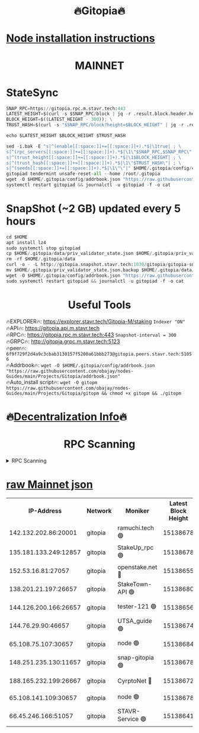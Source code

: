 <h1 align="center"> 🔥Gitopia🔥</h1>

[Node installation instructions](https://github.com/obajay/nodes-Guides/tree/main/Projects/Gitopia)
=

<h1 align="center"> MAINNET</h1>

# StateSync
```python
SNAP_RPC=https://gitopia.rpc.m.stavr.tech:443
LATEST_HEIGHT=$(curl -s $SNAP_RPC/block | jq -r .result.block.header.height); \
BLOCK_HEIGHT=$((LATEST_HEIGHT - 300)); \
TRUST_HASH=$(curl -s "$SNAP_RPC/block?height=$BLOCK_HEIGHT" | jq -r .result.block_id.hash)

echo $LATEST_HEIGHT $BLOCK_HEIGHT $TRUST_HASH

sed -i.bak -E "s|^(enable[[:space:]]+=[[:space:]]+).*$|\1true| ; \
s|^(rpc_servers[[:space:]]+=[[:space:]]+).*$|\1\"$SNAP_RPC,$SNAP_RPC\"| ; \
s|^(trust_height[[:space:]]+=[[:space:]]+).*$|\1$BLOCK_HEIGHT| ; \
s|^(trust_hash[[:space:]]+=[[:space:]]+).*$|\1\"$TRUST_HASH\"| ; \
s|^(seeds[[:space:]]+=[[:space:]]+).*$|\1\"\"|" $HOME/.gitopia/config/config.toml
gitopiad tendermint unsafe-reset-all --home /root/.gitopia
wget -O $HOME/.gitopia/config/addrbook.json "https://raw.githubusercontent.com/obajay/nodes-Guides/main/Projects/Gitopia/addrbook.json"
systemctl restart gitopiad && journalctl -u gitopiad -f -o cat
```
# SnapShot (~2 GB) updated every 5 hours
```python
cd $HOME
apt install lz4
sudo systemctl stop gitopiad
cp $HOME/.gitopia/data/priv_validator_state.json $HOME/.gitopia/priv_validator_state.json.backup
rm -rf $HOME/.gitopia/data
curl -o - -L http://gitopia.snapshot.stavr.tech:1030/gitopia/gitopia-snap.tar.lz4 | lz4 -c -d - | tar -x -C $HOME/.gitopia --strip-components 2
mv $HOME/.gitopia/priv_validator_state.json.backup $HOME/.gitopia/data/priv_validator_state.json
wget -O $HOME/.gitopia/config/addrbook.json "https://raw.githubusercontent.com/obajay/nodes-Guides/main/Projects/Gitopia/addrbook.json"
sudo systemctl restart gitopiad && journalctl -u gitopiad -f -o cat
```
 <h1 align="center"> Useful Tools</h1>

🔥EXPLORER🔥:      https://explorer.stavr.tech/Gitopia-M/staking  `Indexer "ON"` \
🔥API🔥: 			 		 https://gitopia.api.m.stavr.tech \
🔥RPC🔥:           https://gitopia.rpc.m.stavr.tech:443              `Snapshot-interval = 300` \
🔥GRPC🔥:          http://gitopia.grpc.m.stavr.tech:5123 \
🔥peer🔥:					 `6f9f729f2d4a9c3cbab3130157f5200a61bbb273@gitopia.peers.stavr.tech:51056` \
🔥Addrbook🔥:    ```wget -O $HOME/.gitopia/config/addrbook.json "https://raw.githubusercontent.com/obajay/nodes-Guides/main/Projects/Gitopia/addrbook.json"``` \
🔥Auto_install script🔥: ```wget -O gitopm https://raw.githubusercontent.com/obajay/nodes-Guides/main/Projects/Gitopia/gitopm && chmod +x gitopm && ./gitopm```

🔥[Decentralization Info](https://github.com/obajay/StateSync-snapshots/tree/main/Projects/Gitopia/Decentralization)🔥
=

<h1 align="center"> RPC Scanning</h1>

<details>
<summary>RPC Scanning</summary>

<h2 align="center"> We scan nodes in real time every 4 hours. And we provide the final result of RPC endpoints.
We cannot influence the operation of these nodes in any way. </h2>


```python
If Voting Power is higher than 0 --> then the Node is a validator of the network and may be subject to attack and be a potential threat to the chain.
```
```python
We marked such validators with a red symbol
```

</details>

[raw Mainnet json](https://rpc-check.gitopm.stavr.tech/gitopm/rpc-gitopm-result.json)
=

<table><tr><th>IP-Address</th><th>Network</th><th>Moniker</th><th>Latest Block Height</th><th>Earliest Block Height</th><th>Catching Up</th><th>Tx Index</th><th>Voting Power</th><th>Scan Time</th></tr><tr><td>142.132.202.86:20001</td><td>gitopia</td><td>ramuchi.tech 🟢</td><td>15138678</td><td>6548337</td><td>False</td><td>on</td><td>0</td><td>2024-03-11T05:24:50.031048877UTC</td></tr><tr><td>135.181.133.249:12857</td><td>gitopia</td><td>StakeUp_rpc 🟢</td><td>15138678</td><td>8010001</td><td>False</td><td>on</td><td>0</td><td>2024-03-11T05:24:50.338765594UTC</td></tr><tr><td>152.53.16.81:27057</td><td>gitopia</td><td>openstake.net 🔴</td><td>15138655</td><td>10455001</td><td>False</td><td>off</td><td>59386</td><td>2024-03-11T05:24:11.191703328UTC</td></tr><tr><td>138.201.21.197:26657</td><td>gitopia</td><td>StakeTown-API 🟢</td><td>15138680</td><td>12733501</td><td>False</td><td>on</td><td>0</td><td>2024-03-11T05:24:54.706160716UTC</td></tr><tr><td>144.126.200.166:26657</td><td>gitopia</td><td>tester-121 🟢</td><td>15138656</td><td>12832814</td><td>False</td><td>off</td><td>0</td><td>2024-03-11T05:24:13.521663807UTC</td></tr><tr><td>144.76.29.90:46657</td><td>gitopia</td><td>UTSA_guide 🟢</td><td>15138674</td><td>13035301</td><td>False</td><td>on</td><td>0</td><td>2024-03-11T05:24:41.023924142UTC</td></tr><tr><td>65.108.75.107:30657</td><td>gitopia</td><td>node 🟢</td><td>15138684</td><td>14269230</td><td>False</td><td>on</td><td>0</td><td>2024-03-11T05:25:01.120988954UTC</td></tr><tr><td>148.251.235.130:11657</td><td>gitopia</td><td>snap-gitopia 🟢</td><td>15138678</td><td>14941501</td><td>False</td><td>on</td><td>0</td><td>2024-03-11T05:24:47.794287076UTC</td></tr><tr><td>188.165.232.199:26667</td><td>gitopia</td><td>CyrptoNet 🔴</td><td>15138672</td><td>15044042</td><td>False</td><td>off</td><td>18672</td><td>2024-03-11T05:24:36.722155906UTC</td></tr><tr><td>65.108.141.109:30657</td><td>gitopia</td><td>node 🟢</td><td>15138678</td><td>15095965</td><td>False</td><td>on</td><td>0</td><td>2024-03-11T05:24:47.553761929UTC</td></tr><tr><td>66.45.246.166:51057</td><td>gitopia</td><td>STAVR-Service 🟢</td><td>15138641</td><td>15127001</td><td>False</td><td>on</td><td>0</td><td>2024-03-11T05:24:32.393588042UTC</td></tr></table>
